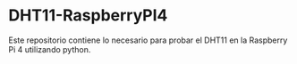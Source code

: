# DHT11-RaspberryPI4
Este repositorio contiene lo necesario para probar el DHT11 en la Raspberry Pi 4 utilizando python.
